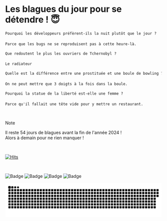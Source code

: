 
<h1>Les blagues du jour pour se détendre ! 😇</h1>

```diff
Pourquoi les développeurs préfèrent-ils la nuit plutôt que le jour ?

Parce que les bugs ne se reproduisent pas à cette heure-là.
```

```diff
Que redoutent le plus les ouvriers de Tchernobyl ?

Le radiateur
```

```diff
Quelle est la différence entre une prostituée et une boule de bowling ?

On ne peut mettre que 3 doigts à la fois dans la boule.
```

```diff
Pourquoi la statue de la liberté est-elle une femme ?

Parce qu'il fallait une tête vide pour y mettre un restaurant.
```

<br/>

> [!NOTE]
> Il reste 54 jours de blagues avant la fin de l'année 2024 ! <br/>
> Alors à demain pour ne rien manquer !

<br/>


[![Hits](https://hits.seeyoufarm.com/api/count/incr/badge.svg?url=https%3A%2F%2Fgithub.com%2FClems02%2Fhit-counter&count_bg=%23003E80&title_bg=%235C9FE1&icon=powershell.svg&icon_color=%23FFFFFF&title=Visite&edge_flat=false)](https://hits.seeyoufarm.com)


<br/>


![Badge](https://img.shields.io/badge/Last%20updated%20on-white?style=for-the-badge&logo=clockify)   ![Badge](https://img.shields.io/badge/08/11-white?style=for-the-badge) ![Badge](https://img.shields.io/badge/at-white?style=for-the-badge) ![Badge](https://img.shields.io/badge/02:58-white?style=for-the-badge)


<p align="center">
 <img width="1000" src="assets/github-snake.svg" alt="snake"/>
</p>
